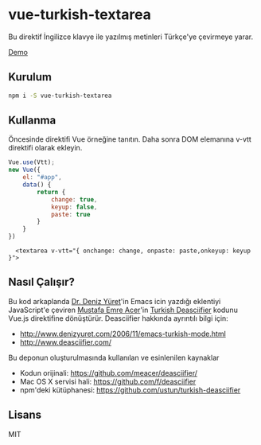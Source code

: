 # vue-turkish-textarea

Bu direktif İngilizce klavye ile yazılmış metinleri Türkçe'ye çevirmeye yarar.

[Demo](https://abdullah.github.io/vue-turkish-textarea/)

## Kurulum

```bash
npm i -S vue-turkish-textarea
```

 

## Kullanma

Öncesinde direktifi Vue örneğine tanıtın. Daha sonra DOM elemanına v-vtt direktifi olarak ekleyin.

```javascript
Vue.use(Vtt);
new Vue({
    el: "#app",
    data() {
        return {
            change: true,
            keyup: false,
            paste: true
        }
    }
})  
```

```
  <textarea v-vtt="{ onchange: change, onpaste: paste,onkeyup: keyup }">
```

## Nasıl Çalışır?

Bu kod arkaplanda [Dr. Deniz Yüret](http://www.denizyuret.com/)'in Emacs icin yazdığı eklentiyi JavaScript'e
çeviren [Mustafa Emre Acer](http://www.mustafaacer.com/)'in [Turkish Deasciifier](https://github.com/meacer/deasciifier/) kodunu Vue.js direktifine dönüştürür. Deasciifier hakkında ayrıntılı bilgi için:

- http://www.denizyuret.com/2006/11/emacs-turkish-mode.html
- http://www.deasciifier.com/


Bu deponun oluşturulmasında  kullanılan ve esinlenilen kaynaklar
- Kodun orijinali: https://github.com/meacer/deasciifier/
- Mac OS X servisi hali: https://github.com/f/deasciifier
- npm'deki kütüphanesi: https://github.com/ustun/turkish-deasciifier

## Lisans

MIT



